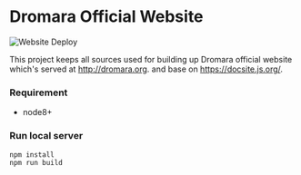 # Dromara Official Website

![Website Deploy](https://github.com/dromara/website/workflows/Website%20Deploy/badge.svg)

This project keeps all sources used for building up Dromara official website which's served at http://dromara.org. and base on https://docsite.js.org/.

### Requirement

* node8+

### Run local server

```shell
npm install
npm run build
```
